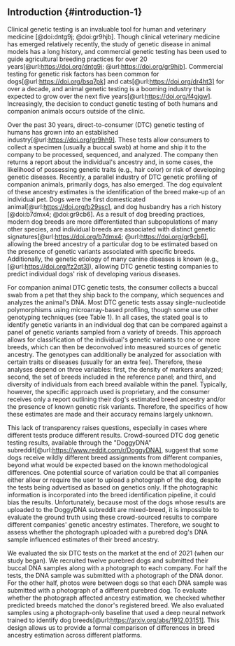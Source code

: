## Introduction {#introduction-1}

Clinical genetic testing is an invaluable tool for human and veterinary medicine [@doi:dntg9j; @doi:gr9hjb].
Though clinical veterinary medicine has emerged relatively recently, the study of genetic disease in animal models has a long history, and commercial genetic testing has been used to guide agricultural breeding practices for over 20 years[@url:https://doi.org/dntg9j; @url:https://doi.org/gr9hjb].
Commercial testing for genetic risk factors has been common for dogs[@url:https://doi.org/bsq7pk] and cats[@url:https://doi.org/dr4ht3] for over a decade, and animal genetic testing is a booming industry that is expected to grow over the next five years[@url:https://doi.org/f4gjgw].
Increasingly, the decision to conduct genetic testing of both humans and companion animals occurs outside of the clinic.

Over the past 30 years, direct-to-consumer (DTC) genetic testing of humans has grown into an established industry[@url:https://doi.org/gr9hh9].
These tests allow consumers to collect a specimen (usually a buccal swab) at home and ship it to the company to be processed, sequenced, and analyzed.
The company then returns a report about the individual's ancestry and, in some cases, the likelihood of possessing genetic traits (e.g., hair color) or risk of developing genetic diseases.
Recently, a parallel industry of DTC genetic profiling of companion animals, primarily dogs, has also emerged.
The dog equivalent of these ancestry estimates is the identification of the breed make-up of an individual pet.
Dogs were the first domesticated animal[@url:https://doi.org/b29ssc], and dog husbandry has a rich history [@doi:b7dmx4; @doi:gr9cb6].
As a result of dog breeding practices, modern dog breeds are more differentiated than subpopulations of many other species, and individual breeds are associated with distinct genetic signatures[@url:https://doi.org/b7dmx4; @url:https://doi.org/gr9cb6], allowing the breed ancestry of a particular dog to be estimated based on the presence of genetic variants associated with specific breeds.
Additionally, the genetic etiology of many canine diseases is known (e.g.,[@url:https://doi.org/fz2qt3]), allowing DTC genetic testing companies to predict individual dogs' risk of developing various diseases.

For companion animal DTC genetic tests, the consumer collects a buccal swab from a pet that they ship back to the company, which sequences and analyzes the animal's DNA.
Most DTC genetic tests assay single-nucleotide polymorphisms using microarray-based profiling, though some use other genotyping techniques (see Table 1).
In all cases, the stated goal is to identify genetic variants in an individual dog that can be compared against a panel of genetic variants sampled from a variety of breeds.
This approach allows for classification of the individual's genetic variants to one or more breeds, which can then be deconvolved into measured sources of genetic ancestry.
The genotypes can additionally be analyzed for association with certain traits or diseases (usually for an extra fee).
Therefore, these analyses depend on three variables: first, the density of markers analyzed; second, the set of breeds included in the reference panel; and third, and diversity of individuals from each breed available within the panel.
Typically, however, the specific approach used is proprietary, and the consumer receives only a report outlining their dog's estimated breed ancestry and/or the presence of known genetic risk variants.
Therefore, the specifics of how these estimates are made and their accuracy remains largely unknown.

This lack of transparency raises questions, especially in cases where different tests produce different results.
Crowd-sourced DTC dog genetic testing results, available through the "DoggyDNA" subreddit[@url:https://www.reddit.com/r/DoggyDNA], suggest that some dogs receive wildly different breed assignments from different companies, beyond what would be expected based on the known methodological differences.
One potential source of variation could be that all companies either allow or require the user to upload a photograph of the dog, despite the tests being advertised as based on genetics only.
If the photographic information is incorporated into the breed identification pipeline, it could bias the results.
Unfortunately, because most of the dogs whose results are uploaded to the DoggyDNA subreddit are mixed-breed, it is impossible to evaluate the ground truth using these crowd-sourced results to compare different companies' genetic ancestry estimates.
Therefore, we sought to assess whether the photograph uploaded with a purebred dog's DNA sample influenced estimates of their breed ancestry.

We evaluated the six DTC tests on the market at the end of 2021 (when our study began).
We recruited twelve purebred dogs and submitted their buccal DNA samples along with a photograph to each company.
For half the tests, the DNA sample was submitted with a photograph of the DNA donor.
For the other half, photos were between dogs so that each DNA sample was submitted with a photograph of a different purebred dog.
To evaluate whether the photograph affected ancestry estimation, we checked whether predicted breeds matched the donor's registered breed.
We also evaluated samples using a photograph-only baseline that used a deep neural network trained to identify dog breeds[@url:https://arxiv.org/abs/1912.03151].
This design allows us to provide a formal comparison of differences in breed ancestry estimation across different platforms.


